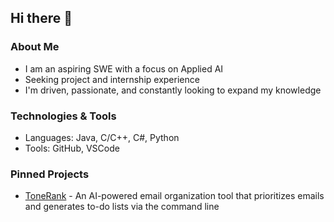## Hi there 👋

### About Me
- I am an aspiring SWE with a focus on Applied AI
- Seeking project and internship experience
- I'm driven, passionate, and constantly looking to expand my knowledge

### Technologies & Tools
- Languages: Java, C/C++, C#, Python
- Tools: GitHub, VSCode

### Pinned Projects
- [ToneRank]() - An AI-powered email organization tool that prioritizes emails and generates to-do lists via the command line
<!--
**Ry305/Ry305** is a ✨ _special_ ✨ repository because its `README.md` (this file) appears on your GitHub profile.

Here are some ideas to get you started:

- 🔭 I’m currently working on ...
- 🌱 I’m currently learning ...
- 👯 I’m looking to collaborate on ...
- 🤔 I’m looking for help with ...
- 💬 Ask me about ...
- 📫 How to reach me: ...
- 😄 Pronouns: ...
- ⚡ Fun fact: ...
-->
